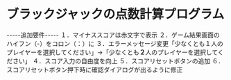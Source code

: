 # ブラックジャックの点数計算プログラム

-----追加要件-----
１．マイナススコアは赤文字で表示
２．ゲーム結果画面のハイフン（-）をコロン（：）に
３．エラーメッセージ変更「少なくとも１人のプレイヤーを選択してください」→「少なくとも**２**人のプレイヤーを選択してください」
４．スコア入力の自由度を向上
５．スコアリセットボタンの追加
６．スコアリセットボタン押下時に確認ダイアログが出るように修正
